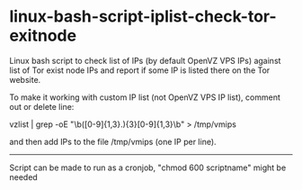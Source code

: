 # linux-bash-script-iplist-check-tor-exitnode

Linux bash script to check list of IPs (by default OpenVZ VPS IPs) against list of Tor exist node IPs and report if some IP is listed there on the Tor website.

To make it working with custom IP list (not OpenVZ VPS IP list), comment out or delete line:

vzlist | grep -oE "\b([0-9]{1,3}\.){3}[0-9]{1,3}\b" > /tmp/vmips

and then add IPs to the file /tmp/vmips (one IP per line).

---

Script can be made to run as a cronjob, "chmod 600 scriptname" might be needed
